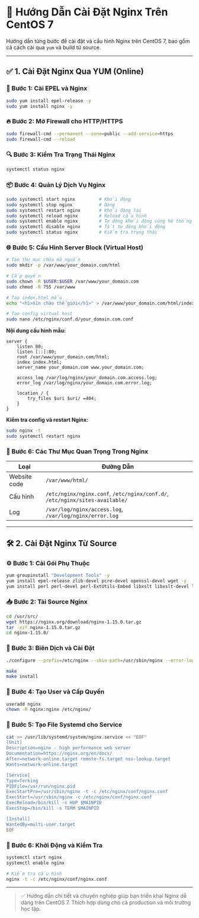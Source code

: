 # 🚀 Hướng Dẫn Cài Đặt Nginx Trên CentOS 7

Hướng dẫn từng bước để cài đặt và cấu hình Nginx trên CentOS 7, bao gồm cả cách cài qua `yum` và build từ source.

---

## ✅ 1. Cài Đặt Nginx Qua YUM (Online)

### 🔧 Bước 1: Cài EPEL và Nginx
```bash
sudo yum install epel-release -y
sudo yum install nginx -y
```

### 🔥 Bước 2: Mở Firewall cho HTTP/HTTPS
```bash
sudo firewall-cmd --permanent --zone=public --add-service=https
sudo firewall-cmd --reload
```

### 🔍 Bước 3: Kiểm Tra Trạng Thái Nginx
```bash
systemctl status nginx
```

### 📦 Bước 4: Quản Lý Dịch Vụ Nginx
```bash
sudo systemctl start nginx         # Khởi động
sudo systemctl stop nginx          # Dừng
sudo systemctl restart nginx       # Khởi động lại
sudo systemctl reload nginx        # Reload cấu hình
sudo systemctl enable nginx        # Tự động khởi động cùng hệ thống
sudo systemctl disable nginx       # Tắt tự động khởi động
sudo systemctl status nginx        # Kiểm tra trạng thái
```

### 🌐 Bước 5: Cấu Hình Server Block (Virtual Host)
```bash
# Tạo thư mục chứa mã nguồn
sudo mkdir -p /var/www/your_domain.com/html

# Cấp quyền
sudo chown -R $USER:$USER /var/www/your_domain.com
sudo chmod -R 755 /var/www

# Tạo index.html mẫu
echo "<h1>Xin chào thế giới</h1>" > /var/www/your_domain.com/html/index.html

# Tạo config virtual host
sudo nano /etc/nginx/conf.d/your_domain.com.conf
```

**Nội dung cấu hình mẫu:**
```nginx
server {
    listen 80;
    listen [::]:80;
    root /var/www/your_domain.com/html;
    index index.html;
    server_name your_domain.com www.your_domain.com;

    access_log /var/log/nginx/your_domain.com.access.log;
    error_log /var/log/nginx/your_domain.com.error.log;

    location / {
        try_files $uri $uri/ =404;
    }
}
```

**Kiểm tra config và restart Nginx:**
```bash
sudo nginx -t
sudo systemctl restart nginx
```

### 📁 Bước 6: Các Thư Mục Quan Trọng Trong Nginx

| Loại | Đường Dẫn |
|------|-----------|
| Website code | `/var/www/html/` |
| Cấu hình | `/etc/nginx/nginx.conf`, `/etc/nginx/conf.d/`, `/etc/nginx/sites-available/` |
| Log | `/var/log/nginx/access.log`, `/var/log/nginx/error.log` |

---

## 🛠 2. Cài Đặt Nginx Từ Source

### ⚙️ Bước 1: Cài Gói Phụ Thuộc
```bash
yum groupinstall "Development Tools" -y
yum install epel-release zlib-devel pcre-devel openssl-devel wget -y
yum install perl perl-devel perl-ExtUtils-Embed libxslt libxslt-devel libxml2 libxml2-devel gd gd-devel GeoIP GeoIP-devel -y
```

### 📥 Bước 2: Tải Source Nginx
```bash
cd /usr/src/
wget https://nginx.org/download/nginx-1.15.0.tar.gz
tar -xzf nginx-1.15.0.tar.gz
cd nginx-1.15.0/
```

### 🧱 Bước 3: Biên Dịch và Cài Đặt
```bash
./configure --prefix=/etc/nginx --sbin-path=/usr/sbin/nginx --error-log-path=/var/log/nginx/error.log --pid-path=/var/run/nginx.pid --lock-path=/var/run/nginx.lock --user=nginx --group=nginx

make
make install
```

### 👤 Bước 4: Tạo User và Cấp Quyền
```bash
useradd nginx
chown -R nginx:nginx /etc/nginx/
```

### 🧩 Bước 5: Tạo File Systemd cho Service
```bash
cat >> /usr/lib/systemd/system/nginx.service << "EOF"
[Unit]
Description=nginx - high performance web server
Documentation=https://nginx.org/en/docs/
After=network-online.target remote-fs.target nss-lookup.target
Wants=network-online.target

[Service]
Type=forking
PIDFile=/var/run/nginx.pid
ExecStartPre=/usr/sbin/nginx -t -c /etc/nginx/conf/nginx.conf
ExecStart=/usr/sbin/nginx -c /etc/nginx/conf/nginx.conf
ExecReload=/bin/kill -s HUP $MAINPID
ExecStop=/bin/kill -s TERM $MAINPID

[Install]
WantedBy=multi-user.target
EOF
```

### 🚀 Bước 6: Khởi Động và Kiểm Tra
```bash
systemctl start nginx
systemctl enable nginx

# Kiểm tra cấu hình
nginx -t -c /etc/nginx/conf/nginx.conf
```

---

> ✅ Hướng dẫn chi tiết và chuyên nghiệp giúp bạn triển khai Nginx dễ dàng trên CentOS 7. Thích hợp dùng cho cả production và môi trường học tập.